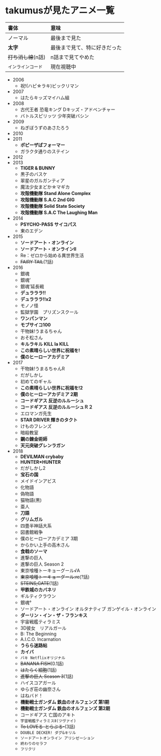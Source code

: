 # takumusが見たアニメ一覧

|書体|意味|
|:---|:---|
|ノーマル|最後まで見た|
|**太字**|最後まで見て、特に好きだった|
|~~打ち消し線~~(n話)|n話まで見てやめた|
|`インラインコード`|現在視聴中|

- 2006
  - 祝!(ハピ☆ラキ)ビックリマン
- 2007
  - はたらキッズマイハム組
- 2008
  - 古代王者 恐竜キング Dキッズ・アドベンチャー
  - バトルスピリッツ 少年突破バシン
- 2009
  - ねぎぼうずのあさたろう
- 2010
- 2011
  - **ポピーザぱフォーマー**
  - ガラクタ通りのステイン
- 2012
- 2013
  - **TIGER & BUNNY**
  - 黒子のバスケ
  - 翠星のガルガンティア
  - 魔法少女まどか☆マギカ
  - **攻殻機動隊 Stand Alone Complex**
  - **攻殻機動隊 S.A.C 2nd GIG**
  - **攻殻機動隊 Solid State Society**
  - **攻殻機動隊 S.A.C The Laughing Man**
- 2014
  - **PSYCHO-PASS サイコパス**
  - 東のエデン
- 2015
  - **ソードアート・オンライン**
  - **ソードアート・オンラインII**
  - Re：ゼロから始める異世界生活
  - ~~FAIRY TAIL~~(?話)
- 2016
  - 銀魂
  - 銀魂’
  - 銀魂’延長戦
  - **デュラララ!!**
  - **デュラララ!!x2**
  - モノノ怪
  - 監獄学園　プリズンスクール
  - **ワンパンマン**
  - **モブサイコ100**
  - 干物妹!うまるちゃん
  - おそ松さん
  - **キルラキル KILL la KILL**
  - **この素晴らしい世界に祝福を!**
  - **僕のヒーローアカデミア**
- 2017
  - 干物妹!うまるちゃんR
  - だがしかし
  - 初めてのギャル
  - **この素晴らしい世界に祝福を!2**
  - **僕のヒーローアカデミア 2期**
  - **コードギアス 反逆のルルーシュ**
  - **コードギアス 反逆のルルーシュＲ２**
  - エロマンガ先生
  - **STAR DRIVER 輝きのタクト**
  - けものフレンズ
  - 暗殺教室
  - **鋼の錬金術師**
  - **天元突破グレンラガン**
- 2018
  - **DEVILMAN crybaby**
  - **HUNTER×HUNTER**
  - だがしかし2
  - **宝石の国**
  - メイドインアビス
  - 化物語  
  - 偽物語
  - 猫物語(黒)
  - 亜人
  - **刀語**
  - **グリムガル**
  - 四畳半神話大系
  - 図書館戦争
  - 僕のヒーローアカデミア 3期
  - からかい上手の高木さん
  - **食戟のソーマ**
  - 進撃の巨人
  - 進撃の巨人 Season 2
  - 東京喰種トーキョーグール√A
  - ~~東京喰種トーキョーグール:re~~(?話)
  - ~~STEINS;GATE~~(1話)
  - **甲鉄城のカバネリ**
  - ギルティクラウン
  - 銀魂°
  - ソードアート・オンライン オルタナティブ ガンゲイル・オンライン
  - **ダーリン・イン・ザ・フランキス**
  - 宇宙戦艦ティラミス
  - 3D彼女　リアルガール
  - B: The Beginning
  - A.I.C.O. Incarnation
  - **うらら迷路帖**
  - **カイバ**
  - `バキ Netflixオリジナル`
  - ~~BANANA FISH~~(0.1話)
  - ~~はたらく細胞~~(1話)
  - ~~進撃の巨人 Season 3~~(1話)
  - ハイスコアガール
  - ゆらぎ荘の幽奈さん
  - はねバド！
  - **機動戦士ガンダム 鉄血のオルフェンズ 第1期**
  - **機動戦士ガンダム 鉄血のオルフェンズ 第2期**
  - コードギアス 亡国のアキト
  - `宇宙戦艦ティラミスⅡ(ツヴァイ)`
  - ~~To LOVEる-とらぶる-~~(3話)
  - `DOUBLE DECKER! ダグ&キリル`
  - `ソードアートオンライン アリシゼーション`
  - `終わりのセラフ`
  - `フリクリ`
